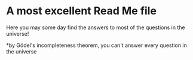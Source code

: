 # A most excellent Read Me file

Here you may some day find the answers to most of the questions in the universe!

*by Gödel's incompleteness theorem, you can't answer every question in the universe
